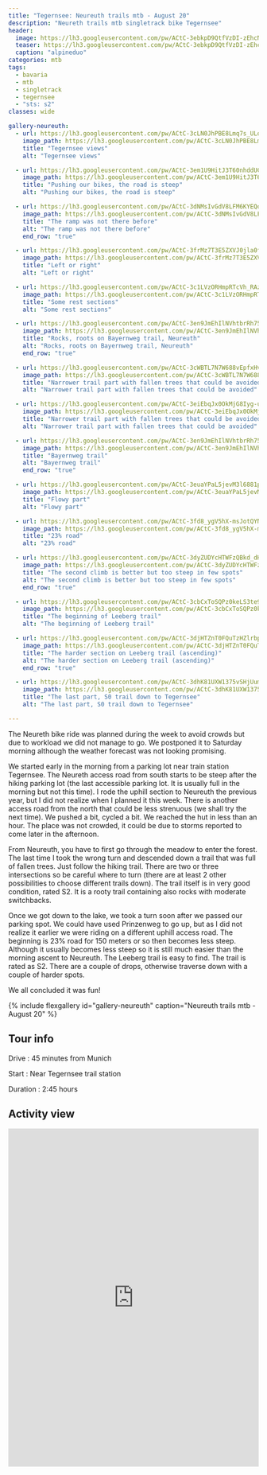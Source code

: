 ```yaml
---
title: "Tegernsee: Neureuth trails mtb - August 20"
description: "Neureth trails mtb singletrack bike Tegernsee"
header:
  image: https://lh3.googleusercontent.com/pw/ACtC-3ebkpD9QtfVzDI-zEhcN6D7UEgQpLrHfMeufgbNbuherpP1L3wxKXuzZf4oM8egJPM6WThncWpFSYpYMMtlY1fJDeQQ0RMxgbL_s4TyamWiO-PielxMXBn6XjVrKnxB6nGGz9V6cfwnvp8G4GoLNlZVWw=w1368-h1316-no?authuser=0
  teaser: https://lh3.googleusercontent.com/pw/ACtC-3ebkpD9QtfVzDI-zEhcN6D7UEgQpLrHfMeufgbNbuherpP1L3wxKXuzZf4oM8egJPM6WThncWpFSYpYMMtlY1fJDeQQ0RMxgbL_s4TyamWiO-PielxMXBn6XjVrKnxB6nGGz9V6cfwnvp8G4GoLNlZVWw=w400-h800-no?authuser=0
  caption: "alpineduo"
categories: mtb
tags:
  - bavaria
  - mtb
  - singletrack
  - tegernsee
  - "sts: s2"
classes: wide

gallery-neureuth:
  - url: https://lh3.googleusercontent.com/pw/ACtC-3cLN0JhPBE8Lmq7s_ULqt1wa163bEMqN9HuKgTRgVj8I4sRRRvX7Ojc71N8KPRNdzu-mWICuwTblWgDWnUbRDvRum7F2OhK9RqLZ4vIlY_LUvRu580O2rj0DMVkuDVYSb46DNRg5rMLniH2XMOkg0gd4A=w1756-h1316-no?authuser=0
    image_path: https://lh3.googleusercontent.com/pw/ACtC-3cLN0JhPBE8Lmq7s_ULqt1wa163bEMqN9HuKgTRgVj8I4sRRRvX7Ojc71N8KPRNdzu-mWICuwTblWgDWnUbRDvRum7F2OhK9RqLZ4vIlY_LUvRu580O2rj0DMVkuDVYSb46DNRg5rMLniH2XMOkg0gd4A=w400-h300-no?authuser=0
    title: "Tegernsee views"
    alt: "Tegernsee views"

  - url: https://lh3.googleusercontent.com/pw/ACtC-3em1U9HitJ3T60nhddUC49XLir5rewaclPkI4qipsqqzFy89cDRQriQMe-pfXKoNmxqzxm3zbDglGDurM-ulCMGz6Gdpsoj-5uyK2R6D_wVHc2RZl7fDTglOyFnFWEBPeqPu97iMtZyNQNWSsR-FiMYLg=w988-h1316-no?authuser=0
    image_path: https://lh3.googleusercontent.com/pw/ACtC-3em1U9HitJ3T60nhddUC49XLir5rewaclPkI4qipsqqzFy89cDRQriQMe-pfXKoNmxqzxm3zbDglGDurM-ulCMGz6Gdpsoj-5uyK2R6D_wVHc2RZl7fDTglOyFnFWEBPeqPu97iMtZyNQNWSsR-FiMYLg=w300-h400-no?authuser=0
    title: "Pushing our bikes, the road is steep"
    alt: "Pushing our bikes, the road is steep"

  - url: https://lh3.googleusercontent.com/pw/ACtC-3dNMsIvGdV8LFM6KYEQoHii5IEia5lRgPFXCDi1zQ8ElwhJEQSlTRYbic01pqBEceVUSdKfZ_A9nMqoDIc-cUWsU2KV9wJDNwblFF3Vuc9dCi_umv0XZH6MaP3bdNbjWOTEnMyeiIJQEZ6PN5gEdeePog=w988-h1316-no?authuser=0
    image_path: https://lh3.googleusercontent.com/pw/ACtC-3dNMsIvGdV8LFM6KYEQoHii5IEia5lRgPFXCDi1zQ8ElwhJEQSlTRYbic01pqBEceVUSdKfZ_A9nMqoDIc-cUWsU2KV9wJDNwblFF3Vuc9dCi_umv0XZH6MaP3bdNbjWOTEnMyeiIJQEZ6PN5gEdeePog=w300-h400-no?authuser=0
    title: "The ramp was not there before"
    alt: "The ramp was not there before"
    end_row: "true"

  - url: https://lh3.googleusercontent.com/pw/ACtC-3frMz7T3E5ZXVJ0jla0f3qtDVL94AsPAScQrC5v1mhTz37O1Xv9p5602197Zq8A6yakk-AftORaeTCNnhbfoZEeTbNRSMxXB6on9mu_RyrfXK63Aq1MJqOfuzFvNt4oVKurr348pU_6-BBHP4-tINcbBg=w988-h1316-no?authuser=0
    image_path: https://lh3.googleusercontent.com/pw/ACtC-3frMz7T3E5ZXVJ0jla0f3qtDVL94AsPAScQrC5v1mhTz37O1Xv9p5602197Zq8A6yakk-AftORaeTCNnhbfoZEeTbNRSMxXB6on9mu_RyrfXK63Aq1MJqOfuzFvNt4oVKurr348pU_6-BBHP4-tINcbBg=w300-h400-no?authuser=0
    title: "Left or right"
    alt: "Left or right"

  - url: https://lh3.googleusercontent.com/pw/ACtC-3c1LVzORHmpRTcVh_RAzTKxpKiPfcFXRBRT4JALWCJ0vFh1uMAVDbPD1aXEP-4iHcA_6ja-1g5nwpSh7uqM236SuHFVHtvxnaBmHU_LfUlCEs92lCnHTIathZDwv0nsNZiDsZRGTUsBFYa_ei96_M4hbw=w988-h1316-no?authuser=0
    image_path: https://lh3.googleusercontent.com/pw/ACtC-3c1LVzORHmpRTcVh_RAzTKxpKiPfcFXRBRT4JALWCJ0vFh1uMAVDbPD1aXEP-4iHcA_6ja-1g5nwpSh7uqM236SuHFVHtvxnaBmHU_LfUlCEs92lCnHTIathZDwv0nsNZiDsZRGTUsBFYa_ei96_M4hbw=w300-h400-no?authuser=0
    title: "Some rest sections"
    alt: "Some rest sections"

  - url: https://lh3.googleusercontent.com/pw/ACtC-3en9JmEhIlNVhtbrRh75y17LrBEF-p9iw_9mHs6Ok8rlTeQ1poF0RfVdh2KfRjVsbR2gbxbla0KThn0mUp2PcTMReFvO-tW2imtCwM7w39gCvVE6fA-ImvoI4wpfLFLqMgWq9tfKZ4eLfLq9TonRZjrRA=w988-h1316-no?authuser=0
    image_path: https://lh3.googleusercontent.com/pw/ACtC-3en9JmEhIlNVhtbrRh75y17LrBEF-p9iw_9mHs6Ok8rlTeQ1poF0RfVdh2KfRjVsbR2gbxbla0KThn0mUp2PcTMReFvO-tW2imtCwM7w39gCvVE6fA-ImvoI4wpfLFLqMgWq9tfKZ4eLfLq9TonRZjrRA=w300-h400-no?authuser=0
    title: "Rocks, roots on Bayernweg trail, Neureuth"
    alt: "Rocks, roots on Bayernweg trail, Neureuth"
    end_row: "true"

  - url: https://lh3.googleusercontent.com/pw/ACtC-3cWBTL7N7W688vEpfxHvZo3Q_UrojXhj6niIbtTFqTZAE2C-mPSYXu_FaUiD3uLUrd4-SZW9UdTrrr2bbMRKYbp9VQibJ9H-hgXrJMY2VNwYc0sEjAh9is-XEAYxcfKCQoTE2U1-_P4aOdv1JQbf85tcA=w988-h1316-no?authuser=0
    image_path: https://lh3.googleusercontent.com/pw/ACtC-3cWBTL7N7W688vEpfxHvZo3Q_UrojXhj6niIbtTFqTZAE2C-mPSYXu_FaUiD3uLUrd4-SZW9UdTrrr2bbMRKYbp9VQibJ9H-hgXrJMY2VNwYc0sEjAh9is-XEAYxcfKCQoTE2U1-_P4aOdv1JQbf85tcA=w300-h400-no?authuser=0
    title: "Narrower trail part with fallen trees that could be avoided"
    alt: "Narrower trail part with fallen trees that could be avoided"

  - url: https://lh3.googleusercontent.com/pw/ACtC-3eiEbqJx0OkMjG8Iyg-uE2gsrZKJof367RFj_d6TfPGvFK8Buk1btBcb5eyqwBJx-GqZgc8aztU2P5W_SpAKaTT2hQws3aKMVqTDOGG_eL7OWdtAVHCqYegF3jPVj2equ3wissXTK8UnrYcyqlnjuOrZQ=w988-h1316-no?authuser=0
    image_path: https://lh3.googleusercontent.com/pw/ACtC-3eiEbqJx0OkMjG8Iyg-uE2gsrZKJof367RFj_d6TfPGvFK8Buk1btBcb5eyqwBJx-GqZgc8aztU2P5W_SpAKaTT2hQws3aKMVqTDOGG_eL7OWdtAVHCqYegF3jPVj2equ3wissXTK8UnrYcyqlnjuOrZQ=w300-h400-no?authuser=0
    title: "Narrower trail part with fallen trees that could be avoided"
    alt: "Narrower trail part with fallen trees that could be avoided"

  - url: https://lh3.googleusercontent.com/pw/ACtC-3en9JmEhIlNVhtbrRh75y17LrBEF-p9iw_9mHs6Ok8rlTeQ1poF0RfVdh2KfRjVsbR2gbxbla0KThn0mUp2PcTMReFvO-tW2imtCwM7w39gCvVE6fA-ImvoI4wpfLFLqMgWq9tfKZ4eLfLq9TonRZjrRA=w988-h1316-no?authuser=0
    image_path: https://lh3.googleusercontent.com/pw/ACtC-3en9JmEhIlNVhtbrRh75y17LrBEF-p9iw_9mHs6Ok8rlTeQ1poF0RfVdh2KfRjVsbR2gbxbla0KThn0mUp2PcTMReFvO-tW2imtCwM7w39gCvVE6fA-ImvoI4wpfLFLqMgWq9tfKZ4eLfLq9TonRZjrRA=w300-h400-no?authuser=0
    title: "Bayernweg trail"
    alt: "Bayernweg trail"
    end_row: "true"

  - url: https://lh3.googleusercontent.com/pw/ACtC-3euaYPaL5jevM3l6881pxdvBeNUw7zrmNBA8rmS-lYaaEIt8Bkyb0-gF05sKnYbgUEOk1j3_nxFooHZOYp_NbYhOewasVEQx35oQeraADZVFOBXsaBQIkT57g0gdB8hK7zlTvuZvQdhChJhJ6PgGRqFrA=w988-h1316-no?authuser=0
    image_path: https://lh3.googleusercontent.com/pw/ACtC-3euaYPaL5jevM3l6881pxdvBeNUw7zrmNBA8rmS-lYaaEIt8Bkyb0-gF05sKnYbgUEOk1j3_nxFooHZOYp_NbYhOewasVEQx35oQeraADZVFOBXsaBQIkT57g0gdB8hK7zlTvuZvQdhChJhJ6PgGRqFrA=w300-h400-no?authuser=0
    title: "Flowy part"
    alt: "Flowy part"

  - url: https://lh3.googleusercontent.com/pw/ACtC-3fd8_ygV5hX-msJotQYNVoERuYOFYQs3yP-zxKTGm3joSreMzdy2t26gu_LnwecF3kBssZbDwT_HgpnvTaQmHajE3dlkQo3GTxRKHk8QXKcm7CanVxBiVxS5MUKwXsz6lXzzZ-HcZ6yjxmJSuR2hn-tSw=w988-h1316-no?authuser=0
    image_path: https://lh3.googleusercontent.com/pw/ACtC-3fd8_ygV5hX-msJotQYNVoERuYOFYQs3yP-zxKTGm3joSreMzdy2t26gu_LnwecF3kBssZbDwT_HgpnvTaQmHajE3dlkQo3GTxRKHk8QXKcm7CanVxBiVxS5MUKwXsz6lXzzZ-HcZ6yjxmJSuR2hn-tSw=w300-h400-no?authuser=0
    title: "23% road"
    alt: "23% road"

  - url: https://lh3.googleusercontent.com/pw/ACtC-3dyZUDYcHTWFzQBkd_dHMDAKIQXF540t7sifPwgXWcI7peha7nFLBmiiBRH9bisIOC8c8gI1JPffRgjX3HcGoMREyp6JQbBJvLVTKRKhCGjMAbS-7uy22Km2njYwrYCtEk5MhV365Z0dZXEoJg2x4TCaw=w988-h1316-no?authuser=0
    image_path: https://lh3.googleusercontent.com/pw/ACtC-3dyZUDYcHTWFzQBkd_dHMDAKIQXF540t7sifPwgXWcI7peha7nFLBmiiBRH9bisIOC8c8gI1JPffRgjX3HcGoMREyp6JQbBJvLVTKRKhCGjMAbS-7uy22Km2njYwrYCtEk5MhV365Z0dZXEoJg2x4TCaw=w300-h400-no?authuser=0
    title: "The second climb is better but too steep in few spots"
    alt: "The second climb is better but too steep in few spots"
    end_row: "true"

  - url: https://lh3.googleusercontent.com/pw/ACtC-3cbCxToSQPz0keLS3te9Mb5RZB34v95ncA3yZ7GXKHB_LM7P0wqC_woa3kS0R1wT3rcXyCg2ZUmFDV-t1aba4KNY54AsGfceITHOIX9Nx7hXXderGLdFZliNGyXf8MVy1YCquF0cIlMnu79RZaCWlcziQ=w988-h1316-no?authuser=0
    image_path: https://lh3.googleusercontent.com/pw/ACtC-3cbCxToSQPz0keLS3te9Mb5RZB34v95ncA3yZ7GXKHB_LM7P0wqC_woa3kS0R1wT3rcXyCg2ZUmFDV-t1aba4KNY54AsGfceITHOIX9Nx7hXXderGLdFZliNGyXf8MVy1YCquF0cIlMnu79RZaCWlcziQ=w300-h400-no?authuser=0
    title: "The beginning of Leeberg trail"
    alt: "The beginning of Leeberg trail"

  - url: https://lh3.googleusercontent.com/pw/ACtC-3djHTZnT0FQuTzHZlrbpp1Mzf37vp4_fTenLFcfQvNrhGF7S5v8B6aflIicSykRFm5bBSK7Mi9vL2-ypGXYEYIRitezsQlAJirhGXFDfwxV0G1td1rOZdQ7g_NdJ0YuxSzYklCeF9ddXtqPXw_gAkioLw=w988-h1316-no?authuser=0
    image_path: https://lh3.googleusercontent.com/pw/ACtC-3djHTZnT0FQuTzHZlrbpp1Mzf37vp4_fTenLFcfQvNrhGF7S5v8B6aflIicSykRFm5bBSK7Mi9vL2-ypGXYEYIRitezsQlAJirhGXFDfwxV0G1td1rOZdQ7g_NdJ0YuxSzYklCeF9ddXtqPXw_gAkioLw=w300-h400-no?authuser=0
    title: "The harder section on Leeberg trail (ascending)"
    alt: "The harder section on Leeberg trail (ascending)"
    end_row: "true"

  - url: https://lh3.googleusercontent.com/pw/ACtC-3dhK81UXW1375vSHjUumTl0mdoNyS0wN4QoD72aI8kGmiakiPx4aPQvvUfxN9bxQM1ADgGEO-HhfP2mluh0IWu7LI-aaQ8BcUjG-3JAvZ1srWYkMaef0mCIyGjMDFO3XZymZm3tLfgXRw6bTc8s8TI5eQ=w988-h1316-no?authuser=0
    image_path: https://lh3.googleusercontent.com/pw/ACtC-3dhK81UXW1375vSHjUumTl0mdoNyS0wN4QoD72aI8kGmiakiPx4aPQvvUfxN9bxQM1ADgGEO-HhfP2mluh0IWu7LI-aaQ8BcUjG-3JAvZ1srWYkMaef0mCIyGjMDFO3XZymZm3tLfgXRw6bTc8s8TI5eQ=w300-h400-no?authuser=0
    title: "The last part, S0 trail down to Tegernsee"
    alt: "The last part, S0 trail down to Tegernsee"

---
```


The Neureth bike ride was planned during the week to avoid crowds but due to workload we did not manage to go. We postponed it to Saturday morning although the weather forecast was not looking promising.

We started early in the morning from a parking lot near train station Tegernsee. The Neureth access road from south starts to be steep after the hiking parking lot (the last accessible parking lot. It is usually full in the morning but not this time). I rode the uphill section to Neureuth the previous year, but I did not realize when I planned it this week. There is another access road from the north that could be less strenuous (we shall try the next time). We pushed a bit, cycled a bit. We reached the hut in less than an hour. The place was not crowded, it could be due to storms reported to come later in the afternoon.

From Neureuth, you have to first go through the meadow to enter the forest. The last time I took the wrong turn and descended down a trail that was full of fallen trees. Just follow the hiking trail. There are two or three intersections so be careful where to turn (there are at least 2 other possibilities to choose different trails down). The trail itself is in very good condition, rated S2. It is a rooty trail containing also rocks with moderate switchbacks.

Once we got down to the lake, we took a turn soon after we passed our parking spot. We could have used Prinzenweg to go up, but as I did not realize it earlier we were riding on a different uphill access road. The beginning is 23% road for 150 meters or so then becomes less steep. Although it usually becomes less steep so it is still much easier than the morning ascent to Neureuth. The Leeberg trail is easy to find. The trail is rated as S2. There are a couple of drops, otherwise traverse down with a couple of harder spots.

We all concluded it was fun!

{% include flexgallery id="gallery-neureuth" caption="Neureuth trails mtb - August 20" %}

## Tour info

Drive
: 45 minutes from Munich

Start
: Near Tegernsee trail station

Duration
: 2:45 hours

## Activity view

<iframe src="https://www.komoot.com/tour/243896724/embed?profile=1" width="100%" height="680" frameborder="0" scrolling="no"></iframe>
